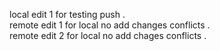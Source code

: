 local edit 1 for testing push .     
remote edit 1 for local no add changes conflicts .    
remote edit 2 for local no add chages conflicts .   
